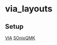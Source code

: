 # via_layouts

## Setup
[VIA](https://www.caniusevia.com/)
[SOnixQMK](https://sonixqmk.github.io/SonixDocs/)

